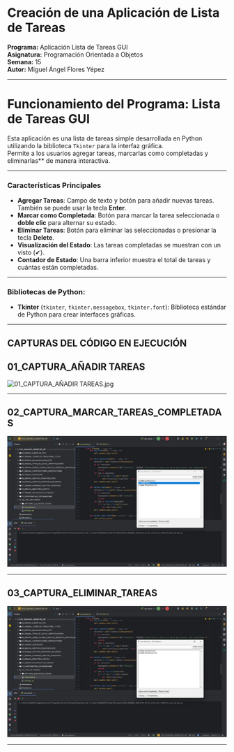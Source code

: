 # Creación de una Aplicación de Lista de Tareas  
**Programa:** Aplicación Lista de Tareas GUI  
**Asignatura:** Programación Orientada a Objetos  
**Semana:** 15  
**Autor:** Miguel Ángel Flores Yépez  

---

# Funcionamiento del Programa: Lista de Tareas GUI

Esta aplicación es una lista de tareas simple desarrollada en Python utilizando la biblioteca `Tkinter` para la interfaz gráfica.  
Permite a los usuarios agregar tareas, marcarlas como completadas y eliminarlas** de manera interactiva.  

---

### Características Principales

* **Agregar Tareas**: Campo de texto y botón para añadir nuevas tareas. También se puede usar la tecla **Enter**.  
* **Marcar como Completada**: Botón para marcar la tarea seleccionada o **doble clic** para alternar su estado.  
* **Eliminar Tareas**: Botón para eliminar las seleccionadas o presionar la tecla **Delete**.  
* **Visualización del Estado**: Las tareas completadas se muestran con un visto (✔).  
* **Contador de Estado**: Una barra inferior muestra el total de tareas y cuántas están completadas.  

---

### Bibliotecas de Python:

* **Tkinter** (`tkinter`, `tkinter.messagebox`, `tkinter.font`): Biblioteca estándar de Python para crear interfaces gráficas.  

---

## CAPTURAS DEL CÓDIGO EN EJECUCIÓN

## 01_CAPTURA_AÑADIR TAREAS   
![01_CAPTURA_AÑADIR TAREAS.jpg](CAPTURAS_EJECUCION_CODIGO/01_CAPTURA_A%C3%91ADIR%20TAREAS.jpg)

---
## 02_CAPTURA_MARCAR_TAREAS_COMPLETADAS   
![02_CAPTURA_MARCAR_TAREAS_COMPLETADAS.jpg](CAPTURAS_EJECUCION_CODIGO/02_CAPTURA_MARCAR_TAREAS_COMPLETADAS.jpg)

---
## 03_CAPTURA_ELIMINAR_TAREAS
![03_CAPTURA_ELIMINAR_TAREAS.jpg](CAPTURAS_EJECUCION_CODIGO/03_CAPTURA_ELIMINAR_TAREAS.jpg)

---


